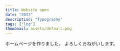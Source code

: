 ```yaml
---
title: Website open
date: "2013"
description: "Typography"
tags: ['log']
thumbnail: assets/default.png
---
```


ホームページを作りました。
よろしくおねがいします。
